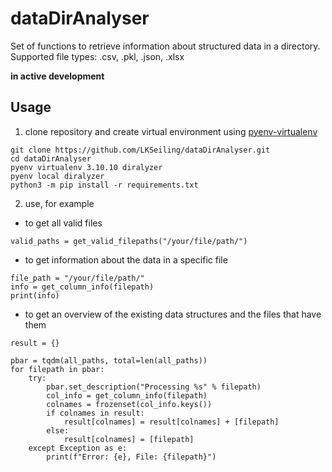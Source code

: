 # dataDirAnalyser


Set of functions to retrieve information about structured data in a directory.
Supported file types: .csv, .pkl, .json, .xlsx

**in active development**

## Usage

1. clone repository and create virtual environment using [pyenv-virtualenv](https://github.com/pyenv/pyenv-virtualenv) 
```
git clone https://github.com/LKSeiling/dataDirAnalyser.git
cd dataDirAnalyser
pyenv virtualenv 3.10.10 diralyzer
pyenv local diralyzer
python3 -m pip install -r requirements.txt
```

2. use, for example
- to get all valid files
```
valid_paths = get_valid_filepaths("/your/file/path/")
```
- to get information about the data in a specific file
```
file_path = "/your/file/path/"
info = get_column_info(filepath)
print(info)
```
- to get an overview of the existing data structures and the files that have them
```
result = {}

pbar = tqdm(all_paths, total=len(all_paths))
for filepath in pbar:
    try:
        pbar.set_description("Processing %s" % filepath)
        col_info = get_column_info(filepath)
        colnames = frozenset(col_info.keys())
        if colnames in result:
            result[colnames] = result[colnames] + [filepath]
        else:
            result[colnames] = [filepath]
    except Exception as e:
        print(f"Error: {e}, File: {filepath}")
```